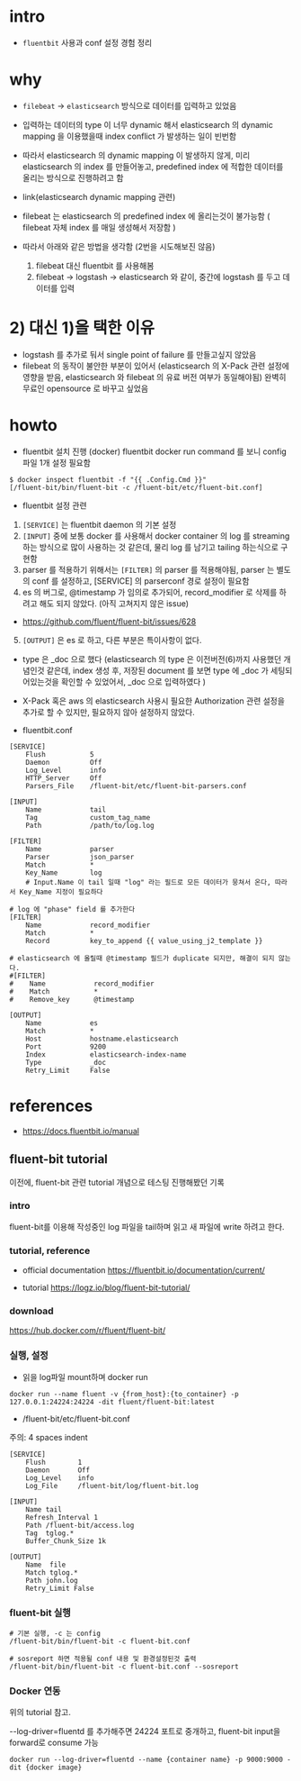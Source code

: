 # intro 

- `fluentbit` 사용과 conf 설정 경험 정리

# why

- `filebeat` -> `elasticsearch` 방식으로 데이터를 입력하고 있었음
- 입력하는 데이터의 type 이 너무 dynamic 해서 elasticsearch 의 dynamic mapping 을 이용했을때 index conflict 가 발생하는 일이 빈번함 
- 따라서 elasticsearch 의 dynamic mapping 이 발생하지 않게, 미리 elasticsearch 의 index 를 만들어놓고, predefined index 에 적합한 데이터를 올리는 방식으로 진행하려고 함
- link(elasticsearch dynamic mapping 관련)

- filebeat 는 elasticsearch 의 predefined index 에 올리는것이 불가능함 ( filebeat 자체 index 를 매일 생성해서 저장함 )
- 따라서 아래와 같은 방법을 생각함 (2번을 시도해보진 않음)
    1) filebeat 대신 fluentbit 를 사용해봄
    2) filebeat -> logstash -> elasticsearch 와 같이, 중간에 logstash 를 두고 데이터를 입력

# 2) 대신 1)을 택한 이유
- logstash 를 추가로 둬서 single point of failure 를 만들고싶지 않았음 
- filebeat 의 동작이 불안한 부분이 있어서 (elasticsearch 의 X-Pack 관련 설정에 영향을 받음, elasticsearch 와 filebeat 의 유료 버전 여부가 동일해야됨) 완벽히 무료인 opensource 로 바꾸고 싶었음


# howto
- fluentbit 설치 진행 (docker)
fluentbit docker run command 를 보니 config 파일 1개 설정 필요함
```
$ docker inspect fluentbit -f "{{ .Config.Cmd }}"
[/fluent-bit/bin/fluent-bit -c /fluent-bit/etc/fluent-bit.conf]
```

- fluentbit 설정 관련
1) `[SERVICE]` 는 fluentbit daemon 의 기본 설정
2) `[INPUT]` 중에 보통 docker 를 사용해서 docker container 의 log 를 streaming 하는 방식으로 많이 사용하는 것 같은데, 물리 log 를 남기고 tailing 하는식으로 구현함
3) parser 를 적용하기 위해서는 `[FILTER]` 의 parser 를 적용해야됨, parser 는 별도의 conf 를 설정하고, [SERVICE] 의 parserconf 경로 설정이 필요함
4) es 의 버그로, @timestamp 가 임의로 추가되어, record_modifier 로 삭제를 하려고 해도 되지 않았다. (아직 고쳐지지 않은 issue)
  - https://github.com/fluent/fluent-bit/issues/628
5) `[OUTPUT]` 은 es 로 하고, 다른 부분은 특이사항이 없다.
  - type 은 _doc 으로 했다 (elasticsearch 의 type 은 이전버전(6)까지 사용했던 개념인것 같은데, index 생성 후, 저장된 document 를 보면 type 에 _doc 가 세팅되어있는것을 확인할 수 있었어서, _doc 으로 입력하였다 )
  - X-Pack 혹은 aws 의 elasticsearch 사용시 필요한 Authorization 관련 설정을 추가로 할 수 있지만, 필요하지 않아 설정하지 않았다. 

- fluentbit.conf
```
[SERVICE]
    Flush           5
    Daemon          Off
    Log_Level       info
    HTTP_Server     Off
    Parsers_File    /fluent-bit/etc/fluent-bit-parsers.conf

[INPUT]
    Name            tail
    Tag             custom_tag_name
    Path            /path/to/log.log

[FILTER]
    Name            parser
    Parser          json_parser
    Match           *
    Key_Name        log
    # Input.Name 이 tail 일때 "log" 라는 필드로 모든 데이터가 뭉쳐서 온다, 따라서 Key_Name 지정이 필요하다

# log 에 "phase" field 를 추가한다
[FILTER]
    Name            record_modifier
    Match           *
    Record          key_to_append {{ value_using_j2_template }}

# elasticsearch 에 올릴때 @timestamp 필드가 duplicate 되지만, 해결이 되지 않는다.
#[FILTER]
#    Name            record_modifier
#    Match           *
#    Remove_key      @timestamp

[OUTPUT]
    Name            es
    Match           *
    Host            hostname.elasticsearch
    Port            9200
    Index           elasticsearch-index-name
    Type            _doc
    Retry_Limit     False
```

# references
- https://docs.fluentbit.io/manual

## fluent-bit tutorial 

이전에, fluent-bit 관련 tutorial 개념으로 테스팅 진행해봤던 기록

### intro

fluent-bit를 이용해 작성중인 log 파일을 tail하며 읽고 새 파일에 write 하려고 한다.

### tutorial, reference

- official documentation
https://fluentbit.io/documentation/current/

- tutorial
https://logz.io/blog/fluent-bit-tutorial/

### download

https://hub.docker.com/r/fluent/fluent-bit/

### 실행, 설정

- 읽을 log파일 mount하며 docker run

```
docker run --name fluent -v {from_host}:{to_container} -p 127.0.0.1:24224:24224 -dit fluent/fluent-bit:latest
```

- /fluent-bit/etc/fluent-bit.conf

주의: 4 spaces indent

```
[SERVICE]
    Flush        1
    Daemon       Off
    Log_Level    info
    Log_File     /fluent-bit/log/fluent-bit.log

[INPUT]
    Name tail
    Refresh_Interval 1
    Path /fluent-bit/access.log
    Tag  tglog.*
    Buffer_Chunk_Size 1k

[OUTPUT]
    Name  file
    Match tglog.*
    Path john.log
    Retry_Limit False
```

### fluent-bit 실행
```
# 기본 실행, -c 는 config
/fluent-bit/bin/fluent-bit -c fluent-bit.conf

# sosreport 하면 적용될 conf 내용 및 환경설정된것 출력 
/fluent-bit/bin/fluent-bit -c fluent-bit.conf --sosreport
```

### Docker 연동

위의 tutorial 참고.

--log-driver=fluentd 를 추가해주면 24224 포트로 중개하고, fluent-bit input을 forward로 consume 가능

```
docker run --log-driver=fluentd --name {container name} -p 9000:9000 -dit {docker image}
```
